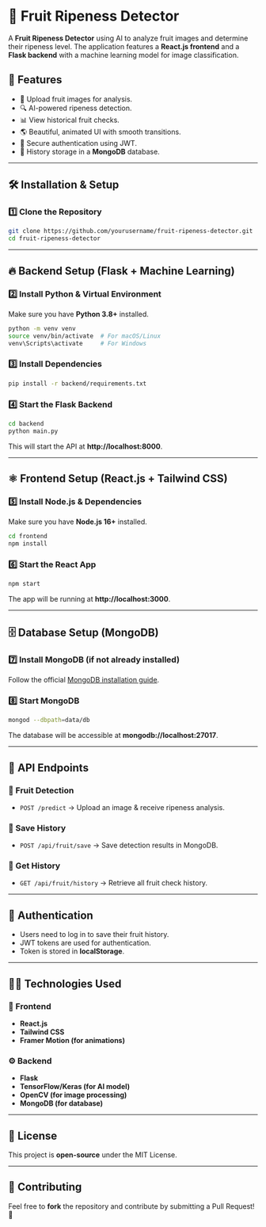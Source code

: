 # 🍏 Fruit Ripeness Detector

A **Fruit Ripeness Detector** using AI to analyze fruit images and determine their ripeness level. The application features a **React.js frontend** and a **Flask backend** with a machine learning model for image classification.

## 🚀 Features

- 📸 Upload fruit images for analysis.
- 🔍 AI-powered ripeness detection.
- 📊 View historical fruit checks.
- 🌎 Beautiful, animated UI with smooth transitions.
- 🔐 Secure authentication using JWT.
- 💾 History storage in a **MongoDB** database.

---

## 🛠️ Installation & Setup

### 1️⃣ Clone the Repository
```sh
git clone https://github.com/yourusername/fruit-ripeness-detector.git
cd fruit-ripeness-detector
```

---

## 🔥 Backend Setup (Flask + Machine Learning)

### 2️⃣ Install Python & Virtual Environment  
Make sure you have **Python 3.8+** installed.
```sh
python -m venv venv
source venv/bin/activate  # For macOS/Linux
venv\Scripts\activate     # For Windows
```

### 3️⃣ Install Dependencies  
```sh
pip install -r backend/requirements.txt
```

### 4️⃣ Start the Flask Backend  
```sh
cd backend
python main.py
```
This will start the API at **http://localhost:8000**.

---

## ⚛️ Frontend Setup (React.js + Tailwind CSS)

### 5️⃣ Install Node.js & Dependencies  
Make sure you have **Node.js 16+** installed.
```sh
cd frontend
npm install
```

### 6️⃣ Start the React App  
```sh
npm start
```
The app will be running at **http://localhost:3000**.

---

## 🗄️ Database Setup (MongoDB)

### 7️⃣ Install MongoDB (if not already installed)  
Follow the official [MongoDB installation guide](https://www.mongodb.com/docs/manual/installation/).

### 8️⃣ Start MongoDB  
```sh
mongod --dbpath=data/db
```
The database will be accessible at **mongodb://localhost:27017**.

---

## 📝 API Endpoints

### 🔹 Fruit Detection
- `POST /predict` → Upload an image & receive ripeness analysis.

### 🔹 Save History
- `POST /api/fruit/save` → Save detection results in MongoDB.

### 🔹 Get History
- `GET /api/fruit/history` → Retrieve all fruit check history.

---

## 🔐 Authentication

- Users need to log in to save their fruit history.
- JWT tokens are used for authentication.
- Token is stored in **localStorage**.

---

## 👨‍💻 Technologies Used

### 🎨 Frontend
- **React.js**
- **Tailwind CSS**
- **Framer Motion (for animations)**

### ⚙️ Backend
- **Flask**
- **TensorFlow/Keras (for AI model)**
- **OpenCV (for image processing)**
- **MongoDB (for database)**

---

## 📜 License
This project is **open-source** under the MIT License.

---

## 🙌 Contributing
Feel free to **fork** the repository and contribute by submitting a Pull Request! 🎉
